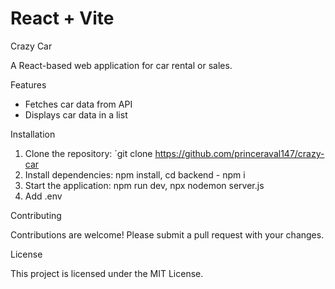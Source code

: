 # React + Vite

Crazy Car

A React-based web application for car rental or sales.

Features

- Fetches car data from API
- Displays car data in a list

Installation

1. Clone the repository: `git clone https://github.com/princeraval147/crazy-car
2. Install dependencies: npm install, cd backend - npm i
3. Start the application: npm run dev, npx nodemon server.js
4. Add .env

Contributing

Contributions are welcome! Please submit a pull request with your changes.

License

This project is licensed under the MIT License.
